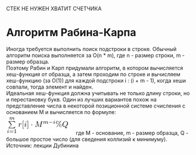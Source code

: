 СТЕК НЕ НУЖЕН ХВАТИТ СЧЕТЧИКА

# Алгоритм Рабина-Карпа
Иногда требуется выполнить поиск подстроки в строке. Обычный алгоритм поиска выполняется за O(n * m), где n - размер строки, m - размер образца. <br>
Поэтому Рабин и Карп придумали алгоритм, в котором вычисляется хеш-функция от образца, а затем проходим по строке и вычисляем хеш-функцию (за O(1)) для каждой подстроки i : (i + m - 1), когда хеши совпали, тогда элемент и найден. <br>
Идеальная хеш-функция должна учитывать не только длину строки, но и перестановку букв. Один из лучших вариантов похож на представление числа в некоторой позиционной системе счисления с основанием M и вычисляется по формуле: <br>
<code>![main](/main.png "main")
</code>
где M - основание, m - размер образца, Q - большое простое число (для сведения коллизий к минимуму). <br>
Источник: лекции Дубинина
